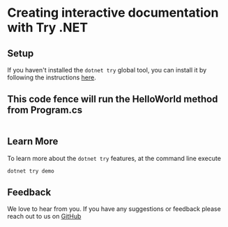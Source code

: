 # Creating interactive documentation with Try .NET

## Setup
If you haven't installed the `dotnet try` global tool, you can install it by following the instructions [here](https://github.com/dotnet/try#setup).

## This code fence will run the HelloWorld method from Program.cs

```cs --source-file ./Program.cs --project ./ExampleHelpDocs.csproj --region HelloWorld
```

## Learn More
To learn more about the `dotnet try` features, at the command line execute

```console
dotnet try demo
```

## Feedback

We love to hear from you. If you have any suggestions or feedback please reach out to us on [GitHub](https://github.com/dotnet/try)
